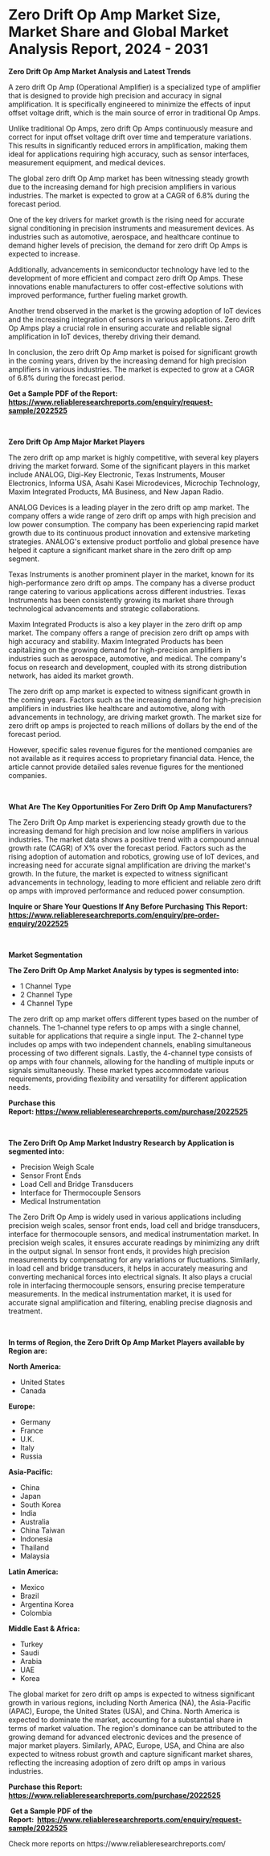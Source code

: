 <p><h1>Zero Drift Op Amp Market Size, Market Share and Global Market Analysis Report, 2024 - 2031</h1></p><p><strong>Zero Drift Op Amp Market Analysis and Latest Trends</strong></p>
<p><p>A zero drift Op Amp (Operational Amplifier) is a specialized type of amplifier that is designed to provide high precision and accuracy in signal amplification. It is specifically engineered to minimize the effects of input offset voltage drift, which is the main source of error in traditional Op Amps.</p><p>Unlike traditional Op Amps, zero drift Op Amps continuously measure and correct for input offset voltage drift over time and temperature variations. This results in significantly reduced errors in amplification, making them ideal for applications requiring high accuracy, such as sensor interfaces, measurement equipment, and medical devices.</p><p>The global zero drift Op Amp market has been witnessing steady growth due to the increasing demand for high precision amplifiers in various industries. The market is expected to grow at a CAGR of 6.8% during the forecast period.</p><p>One of the key drivers for market growth is the rising need for accurate signal conditioning in precision instruments and measurement devices. As industries such as automotive, aerospace, and healthcare continue to demand higher levels of precision, the demand for zero drift Op Amps is expected to increase.</p><p>Additionally, advancements in semiconductor technology have led to the development of more efficient and compact zero drift Op Amps. These innovations enable manufacturers to offer cost-effective solutions with improved performance, further fueling market growth.</p><p>Another trend observed in the market is the growing adoption of IoT devices and the increasing integration of sensors in various applications. Zero drift Op Amps play a crucial role in ensuring accurate and reliable signal amplification in IoT devices, thereby driving their demand.</p><p>In conclusion, the zero drift Op Amp market is poised for significant growth in the coming years, driven by the increasing demand for high precision amplifiers in various industries. The market is expected to grow at a CAGR of 6.8% during the forecast period.</p></p>
<p><strong>Get a Sample PDF of the Report:&nbsp; <a href="https://www.reliableresearchreports.com/enquiry/request-sample/2022525">https://www.reliableresearchreports.com/enquiry/request-sample/2022525</a></strong></p>
<p>&nbsp;</p>
<p><strong>Zero Drift Op Amp Major Market Players</strong></p>
<p><p>The zero drift op amp market is highly competitive, with several key players driving the market forward. Some of the significant players in this market include ANALOG, Digi-Key Electronic, Texas Instruments, Mouser Electronics, Informa USA, Asahi Kasei Microdevices, Microchip Technology, Maxim Integrated Products, MA Business, and New Japan Radio.</p><p>ANALOG Devices is a leading player in the zero drift op amp market. The company offers a wide range of zero drift op amps with high precision and low power consumption. The company has been experiencing rapid market growth due to its continuous product innovation and extensive marketing strategies. ANALOG's extensive product portfolio and global presence have helped it capture a significant market share in the zero drift op amp segment.</p><p>Texas Instruments is another prominent player in the market, known for its high-performance zero drift op amps. The company has a diverse product range catering to various applications across different industries. Texas Instruments has been consistently growing its market share through technological advancements and strategic collaborations.</p><p>Maxim Integrated Products is also a key player in the zero drift op amp market. The company offers a range of precision zero drift op amps with high accuracy and stability. Maxim Integrated Products has been capitalizing on the growing demand for high-precision amplifiers in industries such as aerospace, automotive, and medical. The company's focus on research and development, coupled with its strong distribution network, has aided its market growth.</p><p>The zero drift op amp market is expected to witness significant growth in the coming years. Factors such as the increasing demand for high-precision amplifiers in industries like healthcare and automotive, along with advancements in technology, are driving market growth. The market size for zero drift op amps is projected to reach millions of dollars by the end of the forecast period.</p><p>However, specific sales revenue figures for the mentioned companies are not available as it requires access to proprietary financial data. Hence, the article cannot provide detailed sales revenue figures for the mentioned companies.</p></p>
<p>&nbsp;</p>
<p><strong>What Are The Key Opportunities For Zero Drift Op Amp Manufacturers?</strong></p>
<p><p>The Zero Drift Op Amp market is experiencing steady growth due to the increasing demand for high precision and low noise amplifiers in various industries. The market data shows a positive trend with a compound annual growth rate (CAGR) of X% over the forecast period. Factors such as the rising adoption of automation and robotics, growing use of IoT devices, and increasing need for accurate signal amplification are driving the market's growth. In the future, the market is expected to witness significant advancements in technology, leading to more efficient and reliable zero drift op amps with improved performance and reduced power consumption.</p></p>
<p><strong>Inquire or Share Your Questions If Any Before Purchasing This Report: <a href="https://www.reliableresearchreports.com/enquiry/pre-order-enquiry/2022525">https://www.reliableresearchreports.com/enquiry/pre-order-enquiry/2022525</a></strong></p>
<p>&nbsp;</p>
<p><strong>Market Segmentation</strong></p>
<p><strong>The Zero Drift Op Amp Market Analysis by types is segmented into:</strong></p>
<p><ul><li>1 Channel Type</li><li>2 Channel Type</li><li>4 Channel Type</li></ul></p>
<p><p>The zero drift op amp market offers different types based on the number of channels. The 1-channel type refers to op amps with a single channel, suitable for applications that require a single input. The 2-channel type includes op amps with two independent channels, enabling simultaneous processing of two different signals. Lastly, the 4-channel type consists of op amps with four channels, allowing for the handling of multiple inputs or signals simultaneously. These market types accommodate various requirements, providing flexibility and versatility for different application needs.</p></p>
<p><strong>Purchase this Report:&nbsp;<a href="https://www.reliableresearchreports.com/purchase/2022525">https://www.reliableresearchreports.com/purchase/2022525</a></strong></p>
<p>&nbsp;</p>
<p><strong>The Zero Drift Op Amp Market Industry Research by Application is segmented into:</strong></p>
<p><ul><li>Precision Weigh Scale</li><li>Sensor Front Ends</li><li>Load Cell and Bridge Transducers</li><li>Interface for Thermocouple Sensors</li><li>Medical Instrumentation</li></ul></p>
<p><p>The Zero Drift Op Amp is widely used in various applications including precision weigh scales, sensor front ends, load cell and bridge transducers, interface for thermocouple sensors, and medical instrumentation market. In precision weigh scales, it ensures accurate readings by minimizing any drift in the output signal. In sensor front ends, it provides high precision measurements by compensating for any variations or fluctuations. Similarly, in load cell and bridge transducers, it helps in accurately measuring and converting mechanical forces into electrical signals. It also plays a crucial role in interfacing thermocouple sensors, ensuring precise temperature measurements. In the medical instrumentation market, it is used for accurate signal amplification and filtering, enabling precise diagnosis and treatment.</p></p>
<p>&nbsp;</p>
<p><strong>In terms of Region, the Zero Drift Op Amp Market Players available by Region are:</strong></p>
<p>
    <p> <strong> North America: </strong>
        <ul>
            <li>United States</li>
            <li>Canada</li>
        </ul>
        </p> 
    <p> <strong> Europe: </strong>
        <ul>
            <li>Germany</li>
            <li>France</li>
            <li>U.K.</li>
            <li>Italy</li>
            <li>Russia</li>
        </ul>
        </p> 
    <p> <strong> Asia-Pacific: </strong>
        <ul>
            <li>China</li>
            <li>Japan</li>
            <li>South Korea</li>
            <li>India</li>
            <li>Australia</li>
            <li>China Taiwan</li>
            <li>Indonesia</li>
            <li>Thailand</li>
            <li>Malaysia</li>
        </ul>
        </p> 
    <p> <strong> Latin America: </strong>
        <ul>
            <li>Mexico</li>
            <li>Brazil</li>
            <li>Argentina Korea</li>
            <li>Colombia</li>
        </ul>
        </p> 
    <p> <strong> Middle East & Africa: </strong>
        <ul>
            <li>Turkey</li>
            <li>Saudi</li>
            <li>Arabia</li>
            <li>UAE</li>
            <li>Korea</li>
        </ul>
    </p>
    </p>
<p><p>The global market for zero drift op amps is expected to witness significant growth in various regions, including North America (NA), the Asia-Pacific (APAC), Europe, the United States (USA), and China. North America is expected to dominate the market, accounting for a substantial share in terms of market valuation. The region's dominance can be attributed to the growing demand for advanced electronic devices and the presence of major market players. Similarly, APAC, Europe, USA, and China are also expected to witness robust growth and capture significant market shares, reflecting the increasing adoption of zero drift op amps in various industries.</p></p>
<p><strong>Purchase this Report: <a href="https://www.reliableresearchreports.com/purchase/2022525">https://www.reliableresearchreports.com/purchase/2022525</a></strong></p>
<p>&nbsp;<strong>Get a Sample PDF of the Report:&nbsp;&nbsp;<a href="https://www.reliableresearchreports.com/enquiry/request-sample/2022525">https://www.reliableresearchreports.com/enquiry/request-sample/2022525</a></strong></p>
<p><strong></strong></p>
<p>Check more reports on https://www.reliableresearchreports.com/</p>